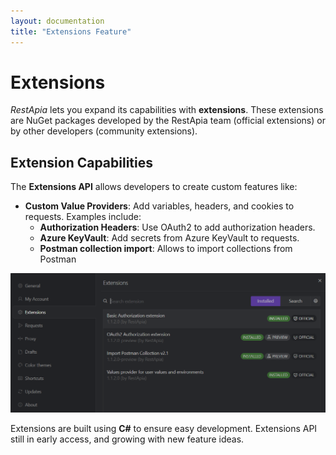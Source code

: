 ```yaml
---
layout: documentation
title: "Extensions Feature"
---
```


# Extensions

*RestApia* lets you expand its capabilities with **extensions**. These extensions are NuGet packages developed by the RestApia team (official extensions) or by other developers (community extensions).

## Extension Capabilities

The **Extensions API** allows developers to create custom features like:

- **Custom Value Providers**: Add variables, headers, and cookies to requests. Examples include:
  - **Authorization Headers**: Use OAuth2 to add authorization headers.
  - **Azure KeyVault**: Add secrets from Azure KeyVault to requests.
  - **Postman collection import**: Allows to import collections from Postman

![Extension-Settings](/assets/images/features/extension-settings.png)

Extensions are built using **C#** to ensure easy development. Extensions API still in early access, and growing with new feature ideas.
